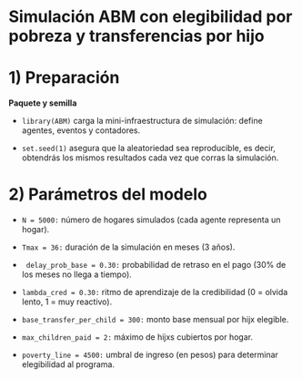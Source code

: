# Simulación ABM con elegibilidad por pobreza y transferencias por hijo
# 1) Preparación

**Paquete y semilla**

- `library(ABM)` carga la mini-infraestructura de simulación: define agentes, eventos y contadores.

- `set.seed(1)` asegura que la aleatoriedad sea reproducible, es decir, obtendrás los mismos resultados cada vez que corras la simulación.

# 2) Parámetros del modelo

- `N = 5000:` número de hogares simulados (cada agente representa un hogar).

- `Tmax = 36:` duración de la simulación en meses (3 años).

- ` delay_prob_base = 0.30:` probabilidad de retraso en el pago (30% de los meses no llega a tiempo).

- `lambda_cred = 0.30:` ritmo de aprendizaje de la credibilidad (0 = olvida lento, 1 = muy reactivo).

- `base_transfer_per_child = 300:` monto base mensual por hijx elegible.

- `max_children_paid = 2:` máximo de hijxs cubiertos por hogar.

- `poverty_line = 4500:` umbral de ingreso (en pesos) para determinar elegibilidad al programa.
